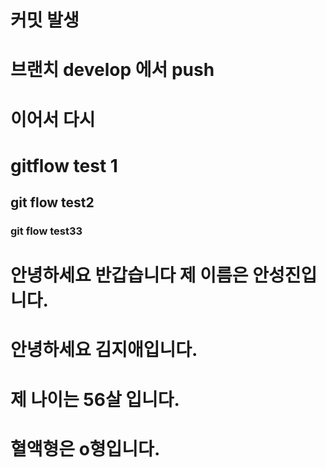 # 커밋 발생

# 브랜치 develop 에서 push

# 이어서 다시

# gitflow test 1

## git flow test2

### git flow test33

# 안녕하세요 반갑습니다 제 이름은 안성진입니다.

# 안녕하세요 김지애입니다.
# 제 나이는 56살 입니다.
# 혈액형은 o형입니다.